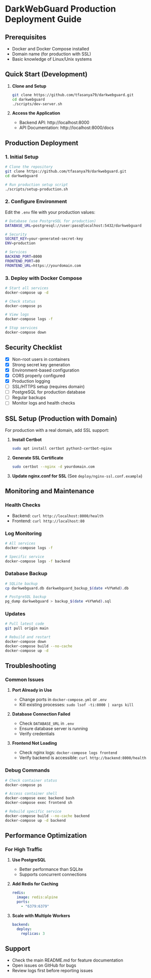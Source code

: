 # DarkWebGuard Production Deployment Guide

## Prerequisites

- Docker and Docker Compose installed
- Domain name (for production with SSL)
- Basic knowledge of Linux/Unix systems

## Quick Start (Development)

1. **Clone and Setup**
   ```bash
   git clone https://github.com/tfasanya79/darkwebguard.git
   cd darkwebguard
   ./scripts/dev-server.sh
   ```

2. **Access the Application**
   - Backend API: http://localhost:8000
   - API Documentation: http://localhost:8000/docs

## Production Deployment

### 1. Initial Setup

```bash
# Clone the repository
git clone https://github.com/tfasanya79/darkwebguard.git
cd darkwebguard

# Run production setup script
./scripts/setup-production.sh
```

### 2. Configure Environment

Edit the `.env` file with your production values:

```bash
# Database (use PostgreSQL for production)
DATABASE_URL=postgresql://user:pass@localhost:5432/darkwebguard

# Security
SECRET_KEY=your-generated-secret-key
ENV=production

# Services
BACKEND_PORT=8000
FRONTEND_PORT=80
FRONTEND_URL=https://yourdomain.com
```

### 3. Deploy with Docker Compose

```bash
# Start all services
docker-compose up -d

# Check status
docker-compose ps

# View logs
docker-compose logs -f

# Stop services
docker-compose down
```

## Security Checklist

- [x] Non-root users in containers
- [x] Strong secret key generation
- [x] Environment-based configuration
- [x] CORS properly configured
- [x] Production logging
- [ ] SSL/HTTPS setup (requires domain)
- [ ] PostgreSQL for production database
- [ ] Regular backups
- [ ] Monitor logs and health checks

## SSL Setup (Production with Domain)

For production with a real domain, add SSL support:

1. **Install Certbot**
   ```bash
   sudo apt install certbot python3-certbot-nginx
   ```

2. **Generate SSL Certificate**
   ```bash
   sudo certbot --nginx -d yourdomain.com
   ```

3. **Update nginx.conf for SSL**
   (See `deploy/nginx-ssl.conf.example`)

## Monitoring and Maintenance

### Health Checks
- Backend: `curl http://localhost:8000/health`
- Frontend: `curl http://localhost:80`

### Log Monitoring
```bash
# All services
docker-compose logs -f

# Specific service
docker-compose logs -f backend
```

### Database Backup
```bash
# SQLite backup
cp darkwebguard.db darkwebguard_backup_$(date +%Y%m%d).db

# PostgreSQL backup
pg_dump darkwebguard > backup_$(date +%Y%m%d).sql
```

### Updates
```bash
# Pull latest code
git pull origin main

# Rebuild and restart
docker-compose down
docker-compose build --no-cache
docker-compose up -d
```

## Troubleshooting

### Common Issues

1. **Port Already in Use**
   - Change ports in `docker-compose.yml` or `.env`
   - Kill existing processes: `sudo lsof -ti:8000 | xargs kill`

2. **Database Connection Failed**
   - Check `DATABASE_URL` in `.env`
   - Ensure database server is running
   - Verify credentials

3. **Frontend Not Loading**
   - Check nginx logs: `docker-compose logs frontend`
   - Verify backend is accessible: `curl http://backend:8000/health`

### Debug Commands

```bash
# Check container status
docker-compose ps

# Access container shell
docker-compose exec backend bash
docker-compose exec frontend sh

# Rebuild specific service
docker-compose build --no-cache backend
docker-compose up -d backend
```

## Performance Optimization

### For High Traffic

1. **Use PostgreSQL**
   - Better performance than SQLite
   - Supports concurrent connections

2. **Add Redis for Caching**
   ```yaml
   redis:
     image: redis:alpine
     ports:
       - "6379:6379"
   ```

3. **Scale with Multiple Workers**
   ```yaml
   backend:
     deploy:
       replicas: 3
   ```

## Support

- Check the main README.md for feature documentation
- Open issues on GitHub for bugs
- Review logs first before reporting issues